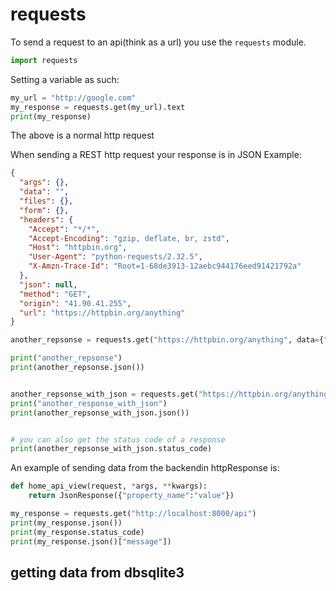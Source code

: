 # requests

To send a request to an api(think as a url) you use the ``requests`` module.
```py
import requests
```

Setting a variable as such:
```py
my_url = "http://google.com"
my_response = requests.get(my_url).text
print(my_response)


```
The above is a normal http request


When sending a REST http request your response is in JSON
Example:


```json
{
  "args": {}, 
  "data": "", 
  "files": {}, 
  "form": {}, 
  "headers": {
    "Accept": "*/*", 
    "Accept-Encoding": "gzip, deflate, br, zstd", 
    "Host": "httpbin.org", 
    "User-Agent": "python-requests/2.32.5", 
    "X-Amzn-Trace-Id": "Root=1-68de3913-12aebc944176eed91421792a"
  }, 
  "json": null, 
  "method": "GET", 
  "origin": "41.90.41.255", 
  "url": "https://httpbin.org/anything"
}
```


```py
another_repsonse = requests.get("https://httpbin.org/anything", data={"query":"Hello World"})

print("another_repsonse")
print(another_repsonse.json())


another_repsonse_with_json = requests.get("https://httpbin.org/anything", json={"query":"Hello World"})
print("another_response_with_json")
print(another_repsonse_with_json.json())


# you can also get the status code of a response
print(another_repsonse_with_json.status_code)
```

An example of sending data from the backendin httpResponse is:
```py
def home_api_view(request, *args, **kwargs):
    return JsonResponse({"property_name":"value"})
```
```py
my_response = requests.get("http://localhost:8000/api")
print(my_response.json())
print(my_response.status_code)
print(my_response.json()["message"])
```

## getting data from dbsqlite3
